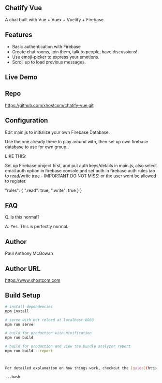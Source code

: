 ## Chatify Vue

A chat built with Vue + Vuex + Vuetify + Firebase.

## Features

* Basic authentication with Firebase
* Create chat rooms, join them, talk to people, have discussions!
* Use emoji-picker to express your emotions.
* Scroll up to load previous messages.

## Live Demo

## Repo

https://github.com/xhostcom/chatify-vue.git

## Configuration

Edit main.js to initialize your own Firebase Database.

Use the one already there to play around with, then set up own firebase database to use for own group..

LIKE THIS:

Set up Firebase project first, and put auth keys/details in main.js, also select email auth option in firebase console and set auth in firebase auth rules tab to read/write true - IMPORTANT DO NOT MISS! or the user wont be allowed to register.

 "rules": {
   ".read": true,
   ".write": true
  }
}

## FAQ

Q. Is this normal?

A. Yes. This is perfectly normal.

## Author

Paul Anthony McGowan

## Author URL

https://www.xhostcom.com

## Build Setup

``` bash
# install dependencies
npm install

# serve with hot reload at localhost:8080
npm run serve

# build for production with minification
npm run build

# build for production and view the bundle analyzer report
npm run build --report



For detailed explanation on how things work, checkout the [guide](http://vuejs-templates.github.io/webpack/) and [docs for vue-loader](http://vuejs.github.io/vue-loader).

...bash




